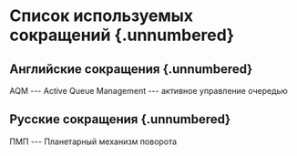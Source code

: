 # Список используемых сокращений {.unnumbered}

## Английские сокращения {.unnumbered}

AQM  ---  Active Queue Management --- активное управление очередью 



## Русские сокращения {.unnumbered}

ПМП --- Планетарный механизм поворота 

